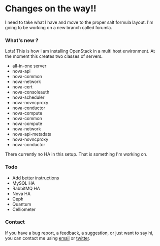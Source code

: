 # Changes on the way!!

I need to take what I have and move to the proper salt formula layout. I'm going to be working on a new 
branch called forumla. 


### What's new ?

Lots! This is how I am installing OpenStack in a multi host environment.  At the moment this creates two classes of servers.

- all-in-one server
 - nova-api
 - nova-common
 - nova-network
 - nova-cert
 - nova-consoleauth
 - nova-scheduler
 - nova-novncproxy
 - nova-conductor
- nova-compute
 - nova-common
 - nova-compute
 - nova-network
 - nova-api-metadata
 - nova-novncproxy
 - nova-conductor

There currently no HA in this setup. That is something I'm working on. 

### Todo

- Add better instructions
- MySQL HA
- RabbitMQ HA
- Nova HA
- Ceph
- Quantum
- Celliometer   

### Contact

If you have a bug report, a feedback, a suggestion, or just want to say hi, you can contact me using [email](mailto:entropyworks@gmail.com) or [twitter](http://twitter.com/entropyworks).
